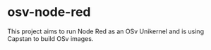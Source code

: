 # osv-node-red
This project aims to run Node Red as an OSv Unikernel and is using Capstan to build OSv images.
